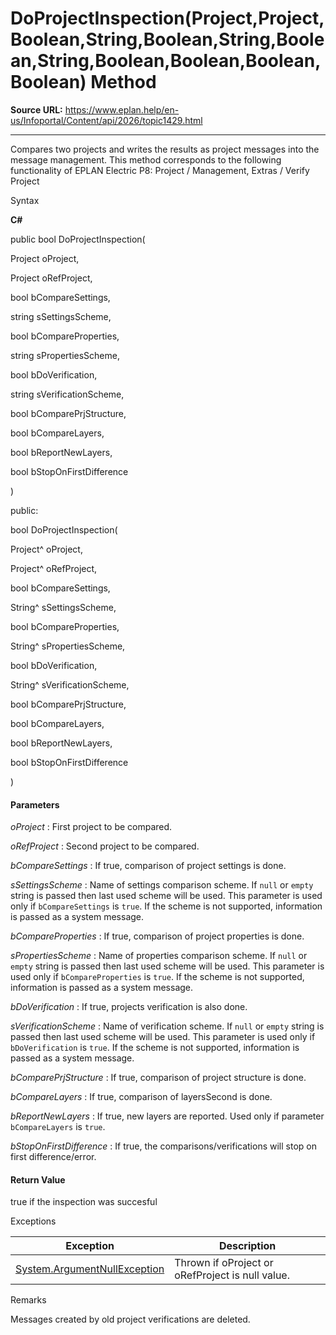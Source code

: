 # DoProjectInspection(Project,Project,Boolean,String,Boolean,String,Boolean,String,Boolean,Boolean,Boolean,Boolean) Method

**Source URL:** https://www.eplan.help/en-us/Infoportal/Content/api/2026/topic1429.html

---

Compares two projects and writes the results as project messages into the message management. This method corresponds to the following functionality of EPLAN Electric P8: Project / Management, Extras / Verify Project

Syntax

**C#**



public bool DoProjectInspection( 

   Project oProject,

   Project oRefProject,

   bool bCompareSettings,

   string sSettingsScheme,

   bool bCompareProperties,

   string sPropertiesScheme,

   bool bDoVerification,

   string sVerificationScheme,

   bool bComparePrjStructure,

   bool bCompareLayers,

   bool bReportNewLayers,

   bool bStopOnFirstDifference

)

public:

bool DoProjectInspection( 

   Project^ oProject,

   Project^ oRefProject,

   bool bCompareSettings,

   String^ sSettingsScheme,

   bool bCompareProperties,

   String^ sPropertiesScheme,

   bool bDoVerification,

   String^ sVerificationScheme,

   bool bComparePrjStructure,

   bool bCompareLayers,

   bool bReportNewLayers,

   bool bStopOnFirstDifference

)


#### Parameters

*oProject*
:   First project to be compared.

*oRefProject*
:   Second project to be compared.

*bCompareSettings*
:   If true, comparison of project settings is done.

*sSettingsScheme*
:   Name of settings comparison scheme. If `null` or `empty` string is passed then last used scheme will be used. This parameter is used only if `bCompareSettings` is `true`. If the scheme is not supported, information is passed as a system message.

*bCompareProperties*
:   If true, comparison of project properties is done.

*sPropertiesScheme*
:   Name of properties comparison scheme. If `null` or `empty` string is passed then last used scheme will be used. This parameter is used only if `bCompareProperties` is `true`. If the scheme is not supported, information is passed as a system message.

*bDoVerification*
:   If true, projects verification is also done.

*sVerificationScheme*
:   Name of verification scheme. If `null` or `empty` string is passed then last used scheme will be used. This parameter is used only if `bDoVerification` is `true`. If the scheme is not supported, information is passed as a system message.

*bComparePrjStructure*
:   If true, comparison of project structure is done.

*bCompareLayers*
:   If true, comparison of layersSecond is done.

*bReportNewLayers*
:   If true, new layers are reported. Used only if parameter `bCompareLayers` is `true`.

*bStopOnFirstDifference*
:   If true, the comparisons/verifications will stop on first difference/error.

#### Return Value

true if the inspection was succesful

Exceptions

| Exception | Description |
| --- | --- |
| [System.ArgumentNullException](#) | Thrown if oProject or oRefProject is null value. |

Remarks

Messages created by old project verifications are deleted.
